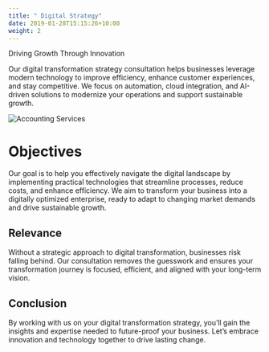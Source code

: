 ```yaml
---
title: " Digital Strategy"
date: 2019-01-28T15:15:26+10:00
weight: 2
---
```


Driving Growth Through Innovation
<!--more-->

Our digital transformation strategy consultation helps businesses leverage modern technology to improve efficiency, enhance customer experiences, and stay competitive. We focus on automation, cloud integration, and AI-driven solutions to modernize your operations and support sustainable growth.

![Accounting Services](/images/austin-distel-nGc5RT2HmF0-unsplash.jpg)

# Objectives

Our goal is to help you effectively navigate the digital landscape by implementing practical technologies that streamline processes, reduce costs, and enhance efficiency. We aim to transform your business into a digitally optimized enterprise, ready to adapt to changing market demands and drive sustainable growth.

## Relevance

Without a strategic approach to digital transformation, businesses risk falling behind. Our consultation removes the guesswork and ensures your transformation journey is focused, efficient, and aligned with your long-term vision.

## Conclusion

By working with us on your digital transformation strategy, you’ll gain the insights and expertise needed to future-proof your business. Let’s embrace innovation and technology together to drive lasting change.
